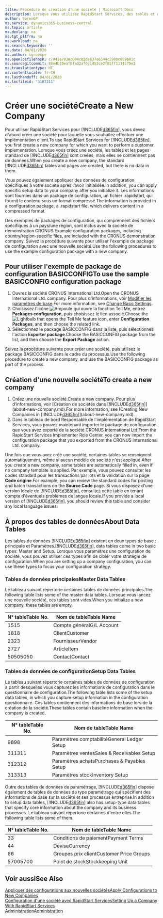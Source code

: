 ```yaml
---
title: Procédure de création d'une société | Microsoft Docs
description: Lorsque vous utilisez RapidStart Services, des tables et des pages sont créées, mais elles ne contiennent pas de données.
author: SorenGP
ms.service: dynamics365-business-central
ms.topic: article
ms.devlang: na
ms.tgt_pltfrm: na
ms.workload: na
ms.search.keywords: ''
ms.date: 04/01/2020
ms.author: sgroespe
ms.openlocfilehash: c7042e783ec004cb2de637e6544c590bc8b9b81c
ms.sourcegitcommit: 88e4b30eaf6fa32af0c1452ce2f85ff1111c75e2
ms.translationtype: HT
ms.contentlocale: fr-CH
ms.lasthandoff: 04/01/2020
ms.locfileid: "3187211"
---
```

# <a name="create-a-new-company"></a><span data-ttu-id="2be47-103">Créer une société</span><span class="sxs-lookup"><span data-stu-id="2be47-103">Create a New Company</span></span>
<span data-ttu-id="2be47-104">Pour utiliser RapidStart Services pour [!INCLUDE[d365fin](includes/d365fin_md.md)], vous devez d'abord créer une société pour laquelle vous souhaitez effectuer une implémentation client.</span><span class="sxs-lookup"><span data-stu-id="2be47-104">To use RapidStart Services for [!INCLUDE[d365fin](includes/d365fin_md.md)], you first create a new company for which you want to perform a customer implementation.</span></span> <span data-ttu-id="2be47-105">Lorsque vous créez une société, les tables et les pages standard de [!INCLUDE[d365fin](includes/d365fin_md.md)] sont créées, mais elles ne contiennent pas de données.</span><span class="sxs-lookup"><span data-stu-id="2be47-105">When you create a new company, the standard [!INCLUDE[d365fin](includes/d365fin_md.md)] tables and pages are created, but there is no data in them.</span></span>

<span data-ttu-id="2be47-106">Vous pouvez également appliquer des données de configuration spécifiques à votre société après l’avoir initialisée.</span><span class="sxs-lookup"><span data-stu-id="2be47-106">In addition, you can apply specific setup data to your company after you initialize it.</span></span> <span data-ttu-id="2be47-107">Les informations sont fournies dans un package de configuration, un fichier .rapidstart, qui fournit le contenu sous un format compressé.</span><span class="sxs-lookup"><span data-stu-id="2be47-107">The information is provided in a configuration package, a .rapidstart file, which delivers content in a compressed format.</span></span>  

<span data-ttu-id="2be47-108">Des exemples de packages de configuration, qui comprennent des fichiers spécifiques à un pays/une région, sont inclus avec la société de démonstration CRONUS.</span><span class="sxs-lookup"><span data-stu-id="2be47-108">Example configuration packages, including country/region-specific files, are included with the CRONUS demonstration company.</span></span> <span data-ttu-id="2be47-109">Suivez la procédure suivante pour utiliser l'exemple de package de configuration avec une nouvelle société.</span><span class="sxs-lookup"><span data-stu-id="2be47-109">Use the following procedures to use the example configuration package with a new company.</span></span>  

## <a name="to-use-the-sample-basicconfig-configuration-package"></a><span data-ttu-id="2be47-110">Pour utiliser l'exemple de package de configuration BASICCONFIG</span><span class="sxs-lookup"><span data-stu-id="2be47-110">To use the sample BASICCONFIG configuration package</span></span>  
1. <span data-ttu-id="2be47-111">Ouvrez la société CRONUS International Ltd.</span><span class="sxs-lookup"><span data-stu-id="2be47-111">Open the CRONUS International Ltd. company.</span></span> <span data-ttu-id="2be47-112">Pour plus d'informations, voir [Modifier les paramètres de base](ui-change-basic-settings.md).</span><span class="sxs-lookup"><span data-stu-id="2be47-112">For more information, see [Change Basic Settings](ui-change-basic-settings.md).</span></span>
2. <span data-ttu-id="2be47-113">Choisissez l'icône ![Ampoule qui ouvre la fonction Tell Me](media/ui-search/search_small.png "Dites-moi ce que vous voulez faire"), entrez **Packages configuration**, puis choisissez le lien associé.</span><span class="sxs-lookup"><span data-stu-id="2be47-113">Choose the ![Lightbulb that opens the Tell Me feature](media/ui-search/search_small.png "Tell me what you want to do") icon, enter **Configuration Packages**, and then choose the related link.</span></span>  
3. <span data-ttu-id="2be47-114">Sélectionnez le package BASICCONFIG dans la liste, puis sélectionnez l'action **Exporter package**.</span><span class="sxs-lookup"><span data-stu-id="2be47-114">Choose the BASICCONFIG package from the list, and then choose the **Export Package** action.</span></span>  

<span data-ttu-id="2be47-115">Suivez la procédure suivante pour créer une société, puis utilisez le package BASICCONFIG dans le cadre du processus.</span><span class="sxs-lookup"><span data-stu-id="2be47-115">Use the following procedure to create a new company, and use the BASICCONFIG package as part of the process.</span></span>  

## <a name="to-create-a-new-company"></a><span data-ttu-id="2be47-116">Création d'une nouvelle société</span><span class="sxs-lookup"><span data-stu-id="2be47-116">To create a new company</span></span>  
1. <span data-ttu-id="2be47-117">Créez une nouvelle société.</span><span class="sxs-lookup"><span data-stu-id="2be47-117">Create a new company.</span></span> <span data-ttu-id="2be47-118">Pour plus d'informations, voir [Création de sociétés dans [!INCLUDE[d365fin](includes/d365fin_md.md)]](about-new-company.md).</span><span class="sxs-lookup"><span data-stu-id="2be47-118">For more information, see [Creating New Companies in [!INCLUDE[d365fin](includes/d365fin_md.md)]](about-new-company.md).</span></span>
2. <span data-ttu-id="2be47-119">Dans le tableau de bord Responsable de l'implémentation de RapidStart Services, vous pouvez maintenant importer le package de configuration que vous avez exporté de la société CRONUS International Ltd.</span><span class="sxs-lookup"><span data-stu-id="2be47-119">From the RapidStart Services Implementer Role Center, you can now import the configuration package that you exported from the CRONUS International Ltd. company.</span></span>

<span data-ttu-id="2be47-120">Une fois que vous avez créé une société, certaines tables se renseignent automatiquement, même si aucun modèle de société n'est appliqué.</span><span class="sxs-lookup"><span data-stu-id="2be47-120">After you create a new company, some tables are automatically filled in, even if no company template is applied.</span></span> <span data-ttu-id="2be47-121">Par exemple, vous pouvez consulter les codes standard pour les transactions par lots et la validation sur la page **Code origine**.</span><span class="sxs-lookup"><span data-stu-id="2be47-121">For example, you can review the standard codes for posting and batch transactions on the **Source Code** page.</span></span> <span data-ttu-id="2be47-122">Si vous disposez d'une version locale de [!INCLUDE[d365fin](includes/d365fin_md.md)], consultez cette table en tenant compte d'éventuels problèmes de langue locale.</span><span class="sxs-lookup"><span data-stu-id="2be47-122">If you provide a local version of [!INCLUDE[d365fin](includes/d365fin_md.md)], you should review this table and consider any local language issues.</span></span>

## <a name="about-data-tables"></a><span data-ttu-id="2be47-123">À propos des tables de données</span><span class="sxs-lookup"><span data-stu-id="2be47-123">About Data Tables</span></span>
<span data-ttu-id="2be47-124">Les tables de données [!INCLUDE[d365fin](includes/d365fin_md.md)] existent en deux types de base : principale et Paramètres.</span><span class="sxs-lookup"><span data-stu-id="2be47-124">[!INCLUDE[d365fin](includes/d365fin_md.md)], data tables come in two basic types: Master and Setup.</span></span> <span data-ttu-id="2be47-125">Lorsque vous paramétrez une configuration de société, vous pouvez utiliser ces types afin de cibler votre stratégie de configuration.</span><span class="sxs-lookup"><span data-stu-id="2be47-125">When you are setting up a company configuration, you can use these types to focus your configuration strategy.</span></span>  

### <a name="master-data-tables"></a><span data-ttu-id="2be47-126">Tables de données principales</span><span class="sxs-lookup"><span data-stu-id="2be47-126">Master Data Tables</span></span>  
<span data-ttu-id="2be47-127">Le tableau suivant répertorie certaines tables de données principales.</span><span class="sxs-lookup"><span data-stu-id="2be47-127">The following table lists some of the master data tables.</span></span> <span data-ttu-id="2be47-128">Lorsque vous lancez une nouvelle société, ces tables sont vides.</span><span class="sxs-lookup"><span data-stu-id="2be47-128">When you initialize a new company, these tables are empty.</span></span>  

|<span data-ttu-id="2be47-129">N° table</span><span class="sxs-lookup"><span data-stu-id="2be47-129">Table No.</span></span>|<span data-ttu-id="2be47-130">Nom de table</span><span class="sxs-lookup"><span data-stu-id="2be47-130">Table Name</span></span>|  
|-------------------|--------------------|  
|<span data-ttu-id="2be47-131">15</span><span class="sxs-lookup"><span data-stu-id="2be47-131">15</span></span>|<span data-ttu-id="2be47-132">Compte général</span><span class="sxs-lookup"><span data-stu-id="2be47-132">G/L Account</span></span>|  
|<span data-ttu-id="2be47-133">18</span><span class="sxs-lookup"><span data-stu-id="2be47-133">18</span></span>|<span data-ttu-id="2be47-134">Client</span><span class="sxs-lookup"><span data-stu-id="2be47-134">Customer</span></span>|  
|<span data-ttu-id="2be47-135">23</span><span class="sxs-lookup"><span data-stu-id="2be47-135">23</span></span>|<span data-ttu-id="2be47-136">Fournisseur</span><span class="sxs-lookup"><span data-stu-id="2be47-136">Vendor</span></span>|  
|<span data-ttu-id="2be47-137">27</span><span class="sxs-lookup"><span data-stu-id="2be47-137">27</span></span>|<span data-ttu-id="2be47-138">Article</span><span class="sxs-lookup"><span data-stu-id="2be47-138">Item</span></span>|  
|<span data-ttu-id="2be47-139">5050</span><span class="sxs-lookup"><span data-stu-id="2be47-139">5050</span></span>|<span data-ttu-id="2be47-140">Contact</span><span class="sxs-lookup"><span data-stu-id="2be47-140">Contact</span></span>|  

### <a name="setup-data-tables"></a><span data-ttu-id="2be47-141">Tables de données de configuration</span><span class="sxs-lookup"><span data-stu-id="2be47-141">Setup Data Tables</span></span>  
<span data-ttu-id="2be47-142">Le tableau suivant répertorie certaines tables de données de configuration à partir desquelles vous capturez les informations de configuration dans le questionnaire de configuration.</span><span class="sxs-lookup"><span data-stu-id="2be47-142">The following table lists some of the setup data tables, in which you capture setup information in the configuration questionnaire.</span></span> <span data-ttu-id="2be47-143">Ces tables contiennent des informations de base lors de la création de la société.</span><span class="sxs-lookup"><span data-stu-id="2be47-143">These tables contain baseline information when the company is created.</span></span>  

|<span data-ttu-id="2be47-144">N° table</span><span class="sxs-lookup"><span data-stu-id="2be47-144">Table No.</span></span>|<span data-ttu-id="2be47-145">Nom de table</span><span class="sxs-lookup"><span data-stu-id="2be47-145">Table Name</span></span>|  
|-------------------|--------------------|  
|<span data-ttu-id="2be47-146">98</span><span class="sxs-lookup"><span data-stu-id="2be47-146">98</span></span>|<span data-ttu-id="2be47-147">Paramètres comptabilité</span><span class="sxs-lookup"><span data-stu-id="2be47-147">General Ledger Setup</span></span>|  
|<span data-ttu-id="2be47-148">311</span><span class="sxs-lookup"><span data-stu-id="2be47-148">311</span></span>|<span data-ttu-id="2be47-149">Paramètres ventes</span><span class="sxs-lookup"><span data-stu-id="2be47-149">Sales & Receivables Setup</span></span>|  
|<span data-ttu-id="2be47-150">312</span><span class="sxs-lookup"><span data-stu-id="2be47-150">312</span></span>|<span data-ttu-id="2be47-151">Paramètres achats</span><span class="sxs-lookup"><span data-stu-id="2be47-151">Purchases & Payables Setup</span></span>|  
|<span data-ttu-id="2be47-152">313</span><span class="sxs-lookup"><span data-stu-id="2be47-152">313</span></span>|<span data-ttu-id="2be47-153">Paramètres stock</span><span class="sxs-lookup"><span data-stu-id="2be47-153">Inventory Setup</span></span>|  

<span data-ttu-id="2be47-154">Outre des tables de données de paramétrage, [!INCLUDE[d365fin](includes/d365fin_md.md)] dispose également de tables de données de type paramétrage qui spécifient des informations de base sur la société et ses processus entreprise.</span><span class="sxs-lookup"><span data-stu-id="2be47-154">In addition to setup data tables, [!INCLUDE[d365fin](includes/d365fin_md.md)] also has setup-type data tables that specify core information about the company and its business processes.</span></span> <span data-ttu-id="2be47-155">Le tableau suivant répertorie certaines d'entre elles.</span><span class="sxs-lookup"><span data-stu-id="2be47-155">The following table lists some of them.</span></span>  

|<span data-ttu-id="2be47-156">N° table</span><span class="sxs-lookup"><span data-stu-id="2be47-156">Table No.</span></span>|<span data-ttu-id="2be47-157">Nom de table</span><span class="sxs-lookup"><span data-stu-id="2be47-157">Table Name</span></span>|  
|-------------------|--------------------|  
|<span data-ttu-id="2be47-158">3</span><span class="sxs-lookup"><span data-stu-id="2be47-158">3</span></span>|<span data-ttu-id="2be47-159">Conditions de paiement</span><span class="sxs-lookup"><span data-stu-id="2be47-159">Payment Terms</span></span>|  
|<span data-ttu-id="2be47-160">4</span><span class="sxs-lookup"><span data-stu-id="2be47-160">4</span></span>|<span data-ttu-id="2be47-161">Devise</span><span class="sxs-lookup"><span data-stu-id="2be47-161">Currency</span></span>|  
|<span data-ttu-id="2be47-162">6</span><span class="sxs-lookup"><span data-stu-id="2be47-162">6</span></span>|<span data-ttu-id="2be47-163">Groupes prix client</span><span class="sxs-lookup"><span data-stu-id="2be47-163">Customer Price Groups</span></span>|  
|<span data-ttu-id="2be47-164">5700</span><span class="sxs-lookup"><span data-stu-id="2be47-164">5700</span></span>|<span data-ttu-id="2be47-165">Point de stock</span><span class="sxs-lookup"><span data-stu-id="2be47-165">Stockkeeping Unit</span></span>|

  

## <a name="see-also"></a><span data-ttu-id="2be47-166">Voir aussi</span><span class="sxs-lookup"><span data-stu-id="2be47-166">See Also</span></span>  
[<span data-ttu-id="2be47-167">Appliquer des configurations aux nouvelles sociétés</span><span class="sxs-lookup"><span data-stu-id="2be47-167">Apply Configurations to New Companies</span></span>](admin-apply-configuration-to-new-companies.md)  
[<span data-ttu-id="2be47-168">Configuration d'une société avec RapidStart Services</span><span class="sxs-lookup"><span data-stu-id="2be47-168">Setting Up a Company With RapidStart Services</span></span>](admin-set-up-a-company-with-rapidstart.md)  
[<span data-ttu-id="2be47-169">Administration</span><span class="sxs-lookup"><span data-stu-id="2be47-169">Administration</span></span>](admin-setup-and-administration.md)
